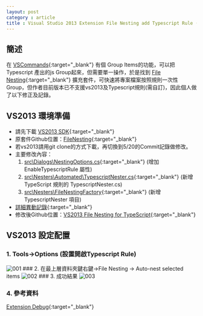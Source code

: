 ```yaml
---
layout: post
category : article
title : Visual Studio 2013 Extension File Nesting add Typescript Rule (記錄)
---
```


## 簡述

在 [VSCommands](https://marketplace.visualstudio.com/items?itemName=SquaredInfinityJarekKardas.VSCommandsforVisualStudio2013){:target="_blank"} 有個 Group Items的功能，可以把Typescript 產出的js Group起來，但需要單一操作，於是找到 [File Nesting](https://marketplace.visualstudio.com/items?itemName=MadsKristensen.FileNesting){:target="_blank"} 擴充套件，可快速將專案檔案按照規則一次性Group，但作者目前版本已不支援vs2013及Typescript規則(需自訂)，因此個人做了以下修正及記錄。

## VS2013 環境準備

- 請先下載 [VS2013 SDK](https://www.microsoft.com/en-us/download/details.aspx?id=40758){:target="_blank"}
- 原套件Github位置：[FileNesting](https://github.com/madskristensen/FileNesting){:target="_blank"}
- 若vs2013請用git clone的方式下載，再切換到5/20的Commit記錄做修改。
- 主要修改內容：
  1. [src\Dialogs\NestingOptions.cs](https://github.com/leejulee/FileNesting/blob/VS2013_TypeScript/src/Dialogs/NestingOptions.cs){:target="_blank"} (增加 EnableTypescriptRule 屬性)
  2. [src\Nesters\Automated\TypescriptNester.cs](https://github.com/leejulee/FileNesting/blob/VS2013_TypeScript/src/Nesters/Automated/TypescriptNester.cs){:target="_blank"} (新增 TypeScript 規則的 TypescriptNester.cs)
  3. [src\Nesters\FileNestingFactory](https://github.com/leejulee/FileNesting/blob/VS2013_TypeScript/src/Nesters/FileNestingFactory.cs){:target="_blank"} (新增 TypescriptNester 項目)
- [詳細異動記錄](https://github.com/leejulee/FileNesting/commit/502f72f8a775293a0f4686c1fe174460b143f9cd){:target="_blank"}
- 修改後Github位置：[VS2013 File Nesting for TypeScript](https://github.com/leejulee/FileNesting/tree/VS2013_TypeScript){:target="_blank"}

## VS2013 設定配置
### 1. Tools→Options (設置開啟Typescript Rule)
  <img class="img-responsive" src="{{ site.url }}/assets/images/posts/20160604/001.png" alt="001"/>
### 2.  在最上層資料夾鍵右鍵→File Nesting → Auto-nest selected items
  <img class="img-responsive" src="{{ site.url }}/assets/images/posts/20160604/002.png" alt="002"/> 
### 3.  成功結果
  <img class="img-responsive" src="{{ site.url }}/assets/images/posts/20160604/003.png" alt="003"/>

### 4. 參考資料
  [Extension Debug](http://stackoverflow.com/questions/9281662/how-to-debug-visual-studio-extensions){:target="_blank"}